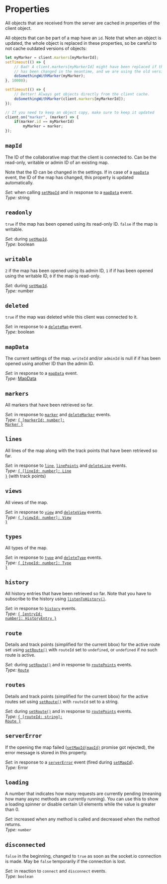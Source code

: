 # Properties

All objects that are received from the server are cached in properties of the client object.

All objects that can be part of a map have an `id`. Note that when an object is updated, the whole object is replaced in
these properties, so be careful to not cache outdated versions of objects:

```js
let myMarker = client.markers[myMarkerId];
setTimeout(() => {
	// Bad! A client.markers[myMarkerId] might have been replaced if the marker
	// has been changed in the meantime, and we are using the old version.
	doSomethingWithMarker(myMarker);
}, 10000);

setTimeout(() => {
	// Better! Always get objects directly from the client cache.
	doSomethingWithMarker(client.markers[myMarkerId]);
});

// If you need to keep an object copy, make sure to keep it updated
client.on("marker", (marker) => {
	if(marker.id == myMarkerId)
		myMarker = marker;
});
```

## `mapId`

The ID of the collaborative map that the client is connected to. Can be the read-only, writable or admin ID of an existing map.

Note that the ID can be changed in the settings. If in case of a [`mapData`](./events.md#mapdata) event, the ID of the map has changed, this property is updated automatically.

_Set:_ when calling [`setMapId`](./methods.md#setmapid-mapid) and in response to a [`mapData`](./events.md#mapdata) event.\
_Type:_ string

## `readonly`

`true` if the map has been opened using its read-only ID. `false` if the map is writable.

_Set:_ during [`setMapId`](./methods.md#setmapid-mapid).\
_Type:_ boolean

## `writable`

`2` if the map has been opened using its admin ID, `1` if if has been opened using the writable ID, `0` if the map is read-only.

_Set:_ during [`setMapId`](./methods.md#setmapid-mapid).\
_Type:_ number


## `deleted`

`true` if the map was deleted while this client was connected to it.

_Set:_ in response to a [`deleteMap`](./events.md#deletemap) event.\
_Type:_ boolean

## `mapData`

The current settings of the map. `writeId` and/or `adminId` is null if if has been opened using another ID than the admin ID.

_Set:_ in response to a [`mapData`](./events.md#mapdata) event.\
_Type:_ [MapData](./types.md#mapdata)

## `markers`

All markers that have been retrieved so far.

_Set:_ in response to [`marker`](./events.md#marker) and [`deleteMarker`](./events.md#deletemarker) events.\
_Type:_ [<code>{ &#91;markerId: number&#93;: Marker }</code>](./types.md#marker)

## `lines`

All lines of the map along with the track points that have been retrieved so far.

_Set:_ in response to [`line`](./events.md#line), [`linePoints`](./events.md#linepoints) and [`deleteLine`](./events.md#deleteline) events.\
_Type:_ [<code>{ &#91;lineId: number&#93;: Line }</code>](./types.md#line) (with track points)

## `views`

All views of the map.

_Set:_ in response to [`view`](./events.md#view) and [`deleteView`](./events.md#deleteview) events.\
_Type:_ [<code>{ &#91;viewId: number&#93;: View }</code>](./types.md#view)

## `types`

All types of the map.

_Set:_ in response to [`type`](./events.md#type) and [`deleteType`](./events.md#deletetype) events.\
_Type:_ [<code>{ &#91;typeId: number&#93;: Type }</code>](./types.md#type)

## `history`

All history entries that have been retrieved so far. Note that you have to subscribe to the history using [`listenToHistory()`](./methods.md#listentohistory).

_Set:_ in response to [`history`](./events.md#history) events.\
_Type:_ [<code>{ &#91;entryId: number&#93;: HistoryEntry }</code>](./types.md#historyentry)

## `route`

Details and track points (simplified for the current bbox) for the active route set using [`setRoute()`](./methods.md#setroute-data) with `routeId` set to `undefined`, or `undefined` if no such route is active.

_Set:_ during [`setRoute()`](./methods.md#setroute-data) and in response to [`routePoints`](./events.md#routepoints) events.\
_Type:_ [`Route`](./types.md#route)

## `routes`

Details and track points (simplified for the current bbox) for the active routes set using [`setRoute()`](./methods.md#setroute-data) with `routeId` set to a string.

_Set:_ during [`setRoute()`](./methods.md#setroute-data) and in response to [`routePoints`](./events.md#routepoints) events.\
_Type:_ [<code>{ &#91;routeId: string&#93;: Route }</code>](./types.md#route)

## `serverError`

If the opening the map failed ([`setMapId(mapId)`](./methods.md#setmapid-mapid) promise got rejected), the error message is stored in this property.

_Set:_ in response to a [`serverError`](./events.md#servererror) event (fired during [`setMapId`](./methods.md#setmapid-mapid)).\
_Type:_ Error

## `loading`

A number that indicates how many requests are currently pending (meaning how many async methods are currently running). You can use this to show a loading spinner or disable certain UI elements while the value is greater than 0.

_Set:_ increased when any method is called and decreased when the method returns.\
_Type:_ `number`

## `disconnected`

`false` in the beginning, changed to `true` as soon as the socket.io connection is made. May be `false` temporarily if the connection is lost.

_Set:_ in reaction to `connect` and `disconnect` events.\
_Type:_ `boolean`
